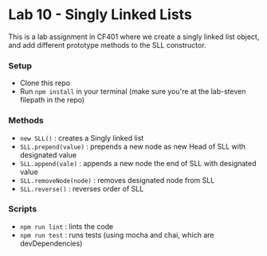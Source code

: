 # Lab 10 - Singly Linked Lists
This is a lab assignment in CF401 where we create a singly linked list object, and add different prototype methods to the SLL constructor.

### Setup
- Clone this repo
- Run ```npm install``` in your terminal (make sure you're at the lab-steven filepath in the repo)

### Methods
- ```new SLL()```            : creates a Singly linked list
- ```SLL.prepend(value)```   : prepends a new node as new Head of SLL with designated value
- ```SLL.append(vale)```     : appends a new node the end of SLL with designated value
- ```SLL.removeNode(node)``` : removes designated node from SLL
- ```SLL.reverse()```        : reverses order of SLL

### Scripts
- ```npm run lint```         : lints the code
- ```npm run test```         : runs tests (using mocha and chai, which are devDependencies)
